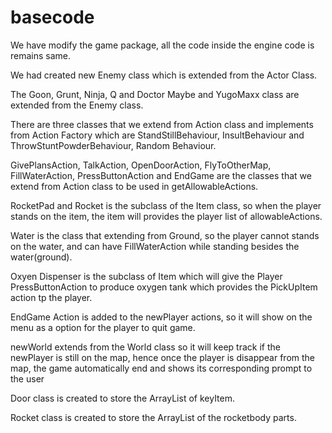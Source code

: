 # basecode

We have modify the game package, all the code inside the engine code is remains same.

We had created new Enemy class which is extended from the Actor Class.

The Goon, Grunt, Ninja, Q and Doctor Maybe and YugoMaxx class are extended from the Enemy class.

There are three classes that we extend from Action class and implements from Action Factory which are StandStillBehaviour,
InsultBehaviour and ThrowStuntPowderBehaviour, Random Behaviour.

GivePlansAction, TalkAction, OpenDoorAction, FlyToOtherMap, FillWaterAction, PressButtonAction and EndGame are the classes that we extend from Action class to be used in getAllowableActions.

RocketPad and Rocket is the subclass of the Item class, so when the player stands on the item, the item will provides the player list of allowableActions.

Water is the class that extending from Ground, so the player cannot stands on the water, and can have FillWaterAction while standing besides the water(ground).

Oxyen Dispenser is the subclass of Item which will give the Player PressButtonAction to produce oxygen tank which provides the PickUpItem action tp the player.

EndGame Action is added to the newPlayer actions, so it will show on the menu as a option for the player to quit game.

newWorld extends from the World class so it will keep track if the newPlayer is still on the map, hence once the player is disappear from the map, the game automatically end and shows its corresponding prompt to the user

Door class is created to store the ArrayList of keyItem.

Rocket class is created to store the ArrayList of the rocketbody parts.
